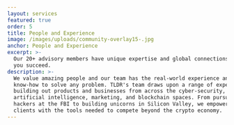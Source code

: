 ```yaml
---
layout: services
featured: true
order: 5
title: People and Experience
image: /images/uploads/community-overlay15-.jpg
anchor: People and Experience
excerpt: >-
  Our 20+ advisory members have unique expertise and global connections to help
  you succeed.
description: >-
  We value amazing people and our team has the real-world experience and
  know-how to solve any problem. TLDR's team draws upon a range of experience
  building out products and businesses from across the cyber-security,
  artificial intelligence, marketing, and blockchain spaces. From pursuing
  hackers at the FBI to building unicorns in Silicon Valley, we empower our
  clients with the tools needed to compete beyond the crypto economy.
---
```


